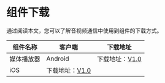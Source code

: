 # 组件下载

通过阅读本文，您可以了解音视频通信中使用到组件的下载方式。

|组件名称|客户端|下载地址|
|----|---|----|
|媒体播放器|Android|下载地址：[V1.0](https://alivc-demo-cms.alicdn.com/versionProduct/sourceCode/rtc/player_extention/AliRtcPlayerExtension_1.0(Android).zip) |
|iOS|下载地址：[V1.0](https://alivc-demo-cms.alicdn.com/versionProduct/sourceCode/rtc/player_extention/AliRtcPlayerExtension_1.0(iOS).zip) |

